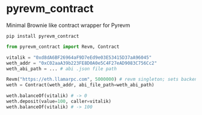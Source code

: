 # pyrevm_contract
Minimal Brownie like contract wrapper for Pyrevm

```
pip install pyrevm_contract
```

```py
from pyrevm_contract import Revm, Contract

vitalik = "0xd8dA6BF26964aF9D7eEd9e03E53415D37aA96045"
weth_addr = "0xC02aaA39b223FE8D0A0e5C4F27eAD9083C756Cc2"
weth_abi_path = ... # abi .json file path

Revm("https://eth.llamarpc.com", 5000000) # revm singleton; sets backend for all contracts
weth = Contract(weth_addr, abi_file_path=weth_abi_path)

weth.balanceOf(vitalik) # -> 0
weth.deposit(value=100, caller=vitalik)
weth.balanceOf(vitalik) # -> 100
```
